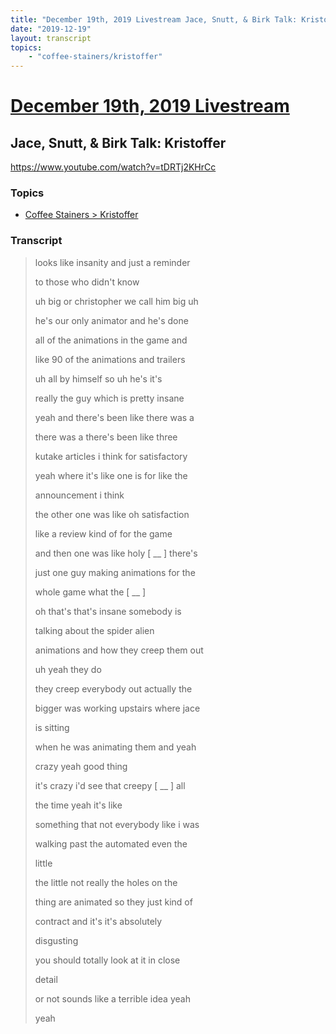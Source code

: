 ```yaml
---
title: "December 19th, 2019 Livestream Jace, Snutt, & Birk Talk: Kristoffer"
date: "2019-12-19"
layout: transcript
topics:
    - "coffee-stainers/kristoffer"
---
```

# [December 19th, 2019 Livestream](../2019-12-19.md)
## Jace, Snutt, & Birk Talk: Kristoffer
https://www.youtube.com/watch?v=tDRTj2KHrCc

### Topics
* [Coffee Stainers > Kristoffer](../topics/coffee-stainers/kristoffer.md)

### Transcript

> looks like insanity and just a reminder
> 
> to those who didn't know
> 
> uh big or christopher we call him big uh
> 
> he's our only animator and he's done
> 
> all of the animations in the game and
> 
> like 90 of the animations and trailers
> 
> uh all by himself so uh he's it's
> 
> really the guy which is pretty insane
> 
> yeah and there's been like there was a
> 
> there was a there's been like three
> 
> kutake articles i think for satisfactory
> 
> yeah where it's like one is for like the
> 
> announcement i think
> 
> the other one was like oh satisfaction
> 
> like a review kind of for the game
> 
> and then one was like holy [ __ ] there's
> 
> just one guy making animations for the
> 
> whole game what the [ __ ]
> 
> oh that's that's insane somebody is
> 
> talking about the spider alien
> 
> animations and how they creep them out
> 
> uh yeah they do
> 
> they creep everybody out actually the
> 
> bigger was working upstairs where jace
> 
> is sitting
> 
> when he was animating them and yeah
> 
> crazy yeah good thing
> 
> it's crazy i'd see that creepy [ __ ] all
> 
> the time yeah it's like
> 
> something that not everybody like i was
> 
> walking past the automated even the
> 
> little
> 
> the little not really the holes on the
> 
> thing are animated so they just kind of
> 
> contract and it's it's absolutely
> 
> disgusting
> 
> you should totally look at it in close
> 
> detail
> 
> or not sounds like a terrible idea yeah
> 
> yeah
> 

